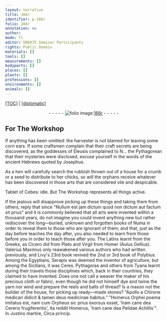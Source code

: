 ```yaml
---
layout: narrative
title: 166r
identifier: p-166r
folio: 166r
annotation: no
author:
mode: tl
editor: GR8975 Seminar Participants
rights: Public Domain
materials: []
tools: []
measurements: []
bodyparts: []
places: []
plants: []
professions: []
environments: []
animals: []
---
```


<p><a href="{{ site.baseurl }}/translation/">[TOC]</a> | <a href="{{ site.baseurl }}/texts/p-166r_tc/" target="_blank">[diplomatic]</a></p><div class="folio" align="center">- - - - - <a href="http://gallica.bnf.fr/ark:/12148/btv1b10500001g/f337.item.r=" target="_blank"><img src="https://cu-mkp.github.io/2017-workshop-edition/assets/photo-icon.png" alt="folio image: " style="display:inline-block; margin-bottom:-3px;"/>166r</a> - - - - - </div>  
  

## For The Workshop

 
 If anything has been omitted: the harvester is not blamed for leaving some corn ears. If some craftsmen complain that their craft secrets are being discovered, as the goddesses of Eleusis complained to N… the Pythagorean that their mysteries were disclosed, excuse yourself in the words of the ancient Hebrews quoted by Josephus.
 
 As a hen will carefully search the rubbish thrown out of a house for a crumb or a seed to distribute to her chicks, so will the orphans receive whatever has been discovered in those arts that are considered vile and despicable.
 
 Tablet of Cebes: idle. But The Workshop represents all things active. 
 
 If the jealous will disapprove picking up these things and taking them from others, reply that since "Nullum est jam dictum quod non dictum aut factum sit prius" and it is commonly believed that all arts were invented within a thousand years, do not imagine you could invent anything new but rather rediscover the long—buried, unknown and forgotten books of Numa in order to reveal them to those who are ignorant of them; and that, just as the day before teaches the day after, you also needed to learn from those before you in order to teach those after you. The Latins learnt from the Greeks, as Cicero did from Plato and Virgil from Homer (Aulus Gellius). Valerius Maximus only reawakened various authors who had written previously, and Livy's 23rd book <span class="x">revived</span> the 2nd or 3rd book of Polybius. Among the Egyptians, Serapis was deemed the inventor of agriculture, but among the Sicilians, it was Ceres. Pythagoras and others from Tyana learnt during their travels those disciplines which, back in their countries, they claimed to have invented. Does one not call a weaver the maker of his precious cloth or fabric, even though he did not himself dye and twine <span class="x">the yarn</span> nor wind and prepare the reels and balls of thread? Is a mason not the builder of the house, for picking up ready—made stones? "Apollo a Chirone medicari didicit & tamen deus medicinae habitus." "Homerus Orphei poema imitatus est, nam cum Orpheus sic prius exorsus esset, 'Iram cane dea Cereris frugiferentis', ita reddit Homerus, 'Iram cane dea Pelidae Achillis'". In Justino martire, Circa princip. 
 
